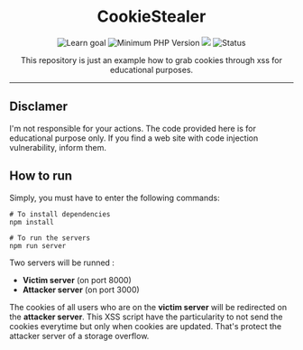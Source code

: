 <div align="center">

# CookieStealer

![Learn goal](https://img.shields.io/badge/Learn-XSS%20(Cross%20Site%20Scripting)-blueviolet) ![Minimum PHP Version](https://img.shields.io/badge/PHP--version-%3E%3Dv7.4-blue) ![](https://img.shields.io/npm/v/concurrently) ![Status](https://img.shields.io/badge/Status-Work%20in%20progress-yellow)

This repository is just an example how to grab cookies through xss for educational purposes.
</div>

---

## Disclamer
I'm not responsible for your actions. The code provided here is for educational purpose only. If you find a web site with code injection vulnerability, inform them.

## How to run
Simply, you must have to enter the following commands:
```
# To install dependencies
npm install

# To run the servers
npm run server
```
Two servers will be runned :
- **Victim server** (on port 8000)
- **Attacker server** (on port 3000)

The cookies of all users who are on the **victim server** will be redirected on the **attacker server**. This XSS script have the particularity to not send the cookies everytime but only when cookies are updated. That's protect the attacker server of a storage overflow.